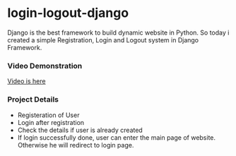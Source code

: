 # login-logout-django
Django is the best framework to build dynamic website in Python. So today i created a simple Registration, Login and Logout system in Django Framework.

### Video Demonstration
[Video is here](https://youtu.be/XiEbvMYU77k)

### Project Details
* Registeration of User
* Login after registration
* Check the details if user is already created
* If login successfully done, user can enter the main page of website. Otherwise he will redirect to login page.
